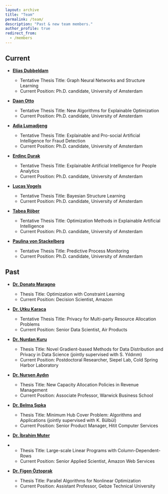 ```yaml
---
layout: archive
title: "Team"
permalink: /team/
description: "Past & new team members."
author_profile: true
redirect_from: 
  - /members
---
```


## Current

- **[Elias Dubbeldam](https://www.uva.nl/en/profile/d/u/e.f.dubbeldam/e.f.dubbeldam.html)**

  - Tentative Thesis Title: Graph Neural Networks and Structure Learning
  - Current Position: Ph.D. candidate, University of Amsterdam

- **[Daan Otto](https://abs.uva.nl/research/phd-research/phd-projects/daan-otto.html)**

  - Tentative Thesis Title: New Algorithms for Explainable Optimization
  - Current Position: Ph.D. candidate, University of Amsterdam

- **[Adia Lumadjeng](https://www.linkedin.com/in/adia-lumadjeng-7789bb91/?originalSubdomain=nl)**

  - Tentative Thesis Title: Explainable and Pro-social Artificial Intelligence for Fraud Detection
  - Current Position: Ph.D. candidate, University of Amsterdam

- **[Erdinç Durak](https://www.uva.nl/en/profile/d/u/e.durak/e.durak.html)**

  - Tentative Thesis Title: Explainable Artificial Intelligence for People Analytics
  - Current Position: Ph.D. candidate, University of Amsterdam

- **[Lucas Vogels](https://www.uva.nl/en/profile/v/o/l.f.o.vogels/l.f.o.vogels.html)**

  - Tentative Thesis Title: Bayesian Structure Learning
  - Current Position: Ph.D. candidate, University of Amsterdam
  
- **[Tabea Röber](https://www.tabea.cc/)**

  - Tentative Thesis Title: Optimization Methods in Explainable Artificial Intelligence
  - Current Position: Ph.D. candidate, University of Amsterdam

- **[Paulina von Stackelberg](https://www.uva.nl/en/profile/s/t/p.b.vonstackelberg/p.b.von-stackelberg.html)**

  - Tentative Thesis Title: Predictive Process Monitoring
  - Current Position: Ph.D. candidate, University of Amsterdam
	
## Past

- **[Dr. Donato Maragno](https://www.linkedin.com/in/donato-maragno/)**

  - Thesis Title: Optimization with Constraint Learning
  - Current Position: Decision Scientist, Amazon
  
- **[Dr. Utku Karaca](https://www.linkedin.com/in/utku-karaca/)**

  - Tentative Thesis Title: Privacy for Multi-party Resource Allocation Problems
  - Current Position: Senior Data Scientist, Air Products
  
- **[Dr. Nurdan Kuru](https://siepellab.labsites.cshl.edu/kuru/)**

  - Thesis Title: Novel Gradient-based Methods for Data Distribution and Privacy in Data Science (jointly supervised with S. Yıldırım)
  - Current Position: Postdoctoral Researcher, Siepel Lab, Cold Spring Harbor Laboratory

- **[Dr. Nurşen Aydın](https://www.wbs.ac.uk/about/person/nursen-aydin)**
 
  - Thesis Title: New Capacity Allocation Policies in Revenue Management
  - Current Position: Associate Professor, Warwick Business School
  
- **[Dr. Belma Şıpka](https://www.linkedin.com/in/belma-%C5%9F%C4%B1pka-9047182/)**

  - Thesis Title: Minimum Hub Cover Problem: Algorithms and Applications (jointly supervised with K. Bülbül)
  - Current Position: Senior Product Manager, Hitit Computer Services

- **[Dr. İbrahim Muter](https://www.linkedin.com/in/ibrahim-muter-876b7234)**
- 
  - Thesis Title: Large-scale Linear Programs with Column-Dependent-Rows
  - Current Position: Senior Applied Scientist, Amazon Web Services

- **[Dr. Figen Öztoprak](https://www.gtu.edu.tr/en/personel/3217/59304003/display.aspx)**

  - Thesis Title: Parallel Algorithms for Nonlinear Optimization
  - Current Position: Assistant Professor, Gebze Technical University

